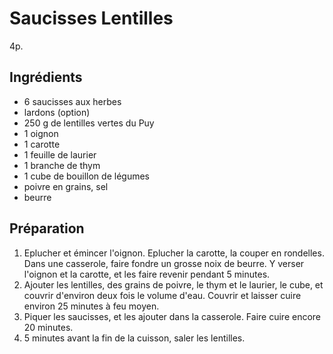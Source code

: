# Saucisses Lentilles

4p.

## Ingrédients

* 6 saucisses aux herbes
* lardons (option)
* 250 g de lentilles vertes du Puy
* 1 oignon
* 1 carotte
* 1 feuille de laurier
* 1 branche de thym
* 1 cube de bouillon de légumes
* poivre en grains, sel
* beurre

## Préparation

1. Eplucher et émincer l'oignon. Eplucher la carotte, la couper en rondelles. Dans une casserole, faire fondre un grosse noix de beurre. Y verser l'oignon et la carotte, et les faire revenir pendant 5 minutes.
2. Ajouter les lentilles, des grains de poivre, le thym et le laurier, le cube, et couvrir d'environ deux fois le volume d'eau. Couvrir et laisser cuire environ 25 minutes à feu moyen.
3. Piquer les saucisses, et les ajouter dans la casserole. Faire cuire encore 20 minutes.
4. 5 minutes avant la fin de la cuisson, saler les lentilles.
